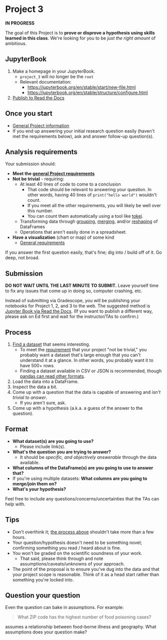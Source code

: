 # Project 3

**IN PROGRESS**

The goal of this Project is to **prove or disprove a hypothesis using skills learned in this class**. We're looking for you to be _just the right amount_ of ambitious.

## JupyterBook

1. Make a homepage in your JupyterBook.
   - `project_3` will no longer be the `root`
   - Relevant documentation:
     - https://jupyterbook.org/en/stable/start/new-file.html
     - https://jupyterbook.org/en/stable/structure/configure.html
1. [Publish to Read the Docs](https://jupyterbook.org/en/stable/publish/readthedocs.html)

## Once you start

- [General Project information](notebooks.md#projects)
- If you end up answering your initial research question easily (haven't met the requirements below), ask and answer follow-up question(s).

## Analysis requirements

Your submission should:

- **Meet the [general Project requirements](notebooks.md#projects)**
- **Not be trivial** - requiring:
  - At least 40 lines of code to come to a conclusion
    - That code should be relevant to answering your question. In other words, having 40 lines of `print("hello world")` wouldn't count.
    - If you meet all the other requirements, you will likely be well over this number.
    - You can count them automatically using a tool like [tokei](https://github.com/XAMPPRocky/tokei).
  - Transforming data through [grouping](https://pandas.pydata.org/pandas-docs/stable/user_guide/groupby.html), [merging](https://pandas.pydata.org/pandas-docs/stable/user_guide/merging.html#merge), and/or [reshaping](https://pandas.pydata.org/docs/user_guide/reshaping.html) of DataFrames
  - Operations that aren't easily done in a spreadsheet.
- **Have a visualization** (chart or map) of some kind
  - [General requirements](notebooks.md#visualizations)

If you answer the first question easily, that's fine; dig into / build off of it. Go deep, not broad.

## Submission

**DO NOT WAIT UNTIL THE LAST MINUTE TO SUBMIT.** Leave yourself time to fix any issues that come up in doing so, computer crashing, etc.

Instead of submitting via Gradescope, you will be publishing your notebooks for Project 1, 2, and 3 to the web. The suggested method is [Jupyter Book via Read the Docs](week_13.md). (If you want to publish a different way, please ask on Ed first and wait for the instructor/TAs to confirm.)

## Process

1. [Find a dataset](notebooks.md#projects) that seems interesting.
   - To meet the [requirement](#analysis-requirements) that your project "not be trivial," you probably want a dataset that's large enough that you can't understand it at a glance. In other words, you probably want it to have 500+ rows.
   - Finding a dataset available in CSV or JSON is recommended, though [pandas can read other formats](https://pandas.pydata.org/pandas-docs/stable/user_guide/io.html).
1. Load the data into a DataFrame.
1. Inspect the data a bit.
1. Come up with a question that the data is capable of answering and _isn't trivial to answer_.
   - If you aren't sure, ask.
1. Come up with a hypothesis (a.k.a. a guess of the answer to the question).

## Format

- **What dataset(s) are you going to use?**
  - Please include link(s).
- **What's the question you are trying to answer?**
  - It should be _specific, and objectively answerable_ through the data available.
- **What columns of the DataFrame(s) are you going to use to answer that?**
- If you're using multiple datasets: **What columns are you going to merge/join them on?**
- **What's your hypothesis?**

Feel free to include any questions/concerns/uncertainties that the TAs can help with.

## Tips

- Don't overthink it; [the process above](#process) shouldn't take more than a few hours.
- Your question/hypothesis doesn't need to be something novel; confirming something you read / heard about is fine.
- You won't be graded on the scientific soundness of your work.
  - That said, please think through and note assumptions/caveats/unknowns of your approach.
- The point of the proposal is to ensure you've dug into the data and that your project scope is reasonable. Think of it as a head start rather than something you're locked into.

## Question your question

Even the question can bake in assumptions. For example:

> What ZIP code has the highest number of food poisoning cases?

assumes a relationship between food-borne illness and geography. What assumptions does your question make?
